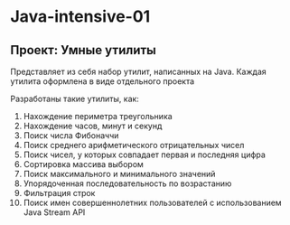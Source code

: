 # Java-intensive-01

## Проект: Умные утилиты
Представляет из себя набор утилит, написанных на Java. Каждая утилита оформлена в виде отдельного проекта

Разработаны такие утилиты, как:
1. Нахождение периметра треугольника
2. Нахождение часов, минут и секунд
3. Поиск числа Фибоначчи
4. Поиск среднего арифметического отрицательных чисел
5. Поиск чисел, у которых совпадает первая и последняя цифра
6. Сортировка массива выбором
7. Поиск максимального и минимального значений
8. Упорядоченная последовательность по возрастанию
9. Фильтрация строк
10. Поиск имен совершеннолетних пользователей с использованием Java Stream API
